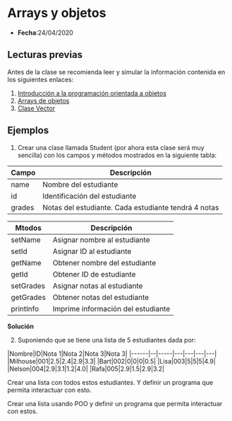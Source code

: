 # Arrays y objetos #

* **Fecha**:24/04/2020

## Lecturas previas ##
Antes de la clase se recomienda leer y simular la información contenida en los siguientes enlaces:
1. [Introducción a la programación orientada a objetos](https://github.com/tigarto/TdeA/blob/master/objetos/objetos.ipynb)
2. [Arrays de objetos](https://github.com/tigarto/TdeA/blob/master/objetos/objetos2.ipynb)
3. [Clase Vector](https://github.com/tigarto/TdeA/blob/master/Vector.ipynb)

## Ejemplos ##
1. Crear una clase llamada Student (por ahora esta clase será muy sencilla) con los campos y métodos mostrados en la siguiente tabla:

|Campo|Descripción|
|--|--|
|name|Nombre del estudiante|
|id|Identificación del estudiante|
|grades|Notas del estudiante. Cada estudiante tendrá 4 notas|

|Mtodos|Descripción|
|--|--|
|setName|Asignar nombre al estudiante|
|setId|Asignar ID al estudiante|
|getName|Obtener nombre del estudiante|
|getId|Obtener ID de estudiante|
|setGrades|Asignar notas al estudiante|
|getGrades|Obtener notas del estudiante|
|printInfo|Imprime información del estudiante|

**Solución**

2. Suponiendo que se tiene una lista de 5 estudiantes dada por:

|Nombre|ID|Nota 1|Nota 2|Nota 3|Nota 3|
|------|--|-----|---|---|---|---|
|Milhouse|001|2.5|2.4|2.9|3.3|
|Bart|002|0|0|0|0.5|
|Lisa|003|5|5|5|4.9|
|Nelson|004|2.9|3.1|1.2|4.0|
|Rafa|005|2.9|1.5|2.9|3.2|

Crear una lista con todos estos estudiantes. Y definir un programa que permita interactuar con esto.

Crear una lista usando POO y definir un programa que permita interactuar con estos.




